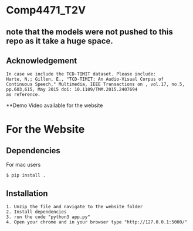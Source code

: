 # Comp4471_T2V

## note that the models were not pushed to this repo as it take a huge space.

## Acknowledgement
```
In case we include the TCD-TIMIT dataset. Please include:
Harte, N.; Gillen, E., "TCD-TIMIT: An Audio-Visual Corpus of Continuous Speech," Multimedia, IEEE Transactions on , vol.17, no.5, pp.603,615, May 2015 doi: 10.1109/TMM.2015.2407694
as reference.
```
**Demo Video available for the website

# For the Website
## Dependencies
For mac users
```
$ pip install .
```

## Installation

```
1. Unzip the file and navigate to the website folder
2. Install dependencies
3. run the code "python3 app.py"
4. Open your chrome and in your browser type "http://127.0.0.1:5000/"
```
